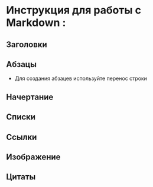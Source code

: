 # Инструкция для работы с Markdown :

## Заголовки 

## Абзацы

* Для создания абзацев используйте перенос строки



## Начертание

## Списки

## Ссылки

## Изображение

## Цитаты